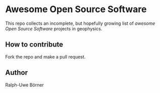 # Awesome Open Source Software

This repo collects an incomplete, but hopefully growing list of _awesome Open Source Software_ projects in geophysics.

## How to contribute
Fork the repo and make a pull request.

## Author
Ralph-Uwe Börner 
